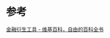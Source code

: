 


# 参考
[金融衍生工具 - 维基百科，自由的百科全书](https://zh.wikipedia.org/wiki/%E9%87%91%E8%9E%8D%E8%A1%8D%E7%94%9F%E5%B7%A5%E5%85%B7)

